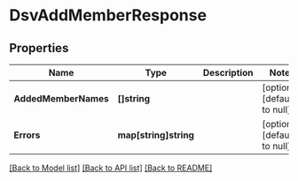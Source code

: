 # DsvAddMemberResponse

## Properties
Name | Type | Description | Notes
------------ | ------------- | ------------- | -------------
**AddedMemberNames** | **[]string** |  | [optional] [default to null]
**Errors** | **map[string]string** |  | [optional] [default to null]

[[Back to Model list]](../README.md#documentation-for-models) [[Back to API list]](../README.md#documentation-for-api-endpoints) [[Back to README]](../README.md)

